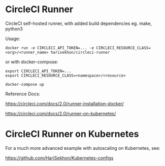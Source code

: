CircleCI Runner
===============

CircleCI self-hosted runner, with added build dependencies eg. make, python3

Usage:
```
docker run -e CIRCLECI_API_TOKEN=... -e CIRCLECI_RESOURCE_CLASS=<org>/<runner_name> harisekhon/circleci-runner
```

or with docker-compose:

```
export CIRCLECI_API_TOKEN=...
export CIRCLECI_RESOURCE_CLASS=<namespace>/<resource>

docker-compose up
```

Reference Docs:

https://circleci.com/docs/2.0/runner-installation-docker/

https://circleci.com/docs/2.0/runner-on-kubernetes/

# CircleCI Runner on Kubernetes

For a much more advanced example with autoscaling on Kubernetes, see:

https://github.com/HariSekhon/Kubernetes-configs
